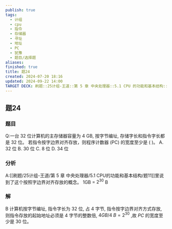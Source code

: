 ```yaml
---
publish: true
tags:
  - 计组
  - cpu
  - 指令
  - 存储器
  - 寻址
  - 地址
  - PC
  - 犹豫
  - 题目/选择题
aliases: 
finished: true
title: 题24
created: 2024-07-20 18:16
updated: 2024-09-22 14:00
TARGET DECK: 刷题::25计组-王道::第 5 章 中央处理器::5.1 CPU 的功能和基本结构::题24
---
```

## 题24
### 题目
Q:一台 32 位计算机的主存储器容量为 4 GB, 按字节编址, 存储字长和指令字长都是 32 位。
若指令按字边界对齐存放，则程序计数器 (PC) 的宽度至少是 ( )。
A. 32 位 B. 30 位 C. 8 位 D. 34 位
### 分析
A:[[刷题/25计组-王道/第 5 章 中央处理器/5.1 CPU的功能和基本结构/题11]]里说到了这个按照字边界对齐存放的概念。
1GB = $2^{30}$ B
### 解
B
计算机按字节编址, 指令字长为 32 位, 占 4 字节, 指令按字边界对齐方式存放, 则指令存放的起始地址必须是 4 字节的整数倍, $4{GB}/4\;B = {2}^{30}$ ,故 ${PC}$ 的宽度至少是 30 位。
<!--ID: 1727368450975-->


